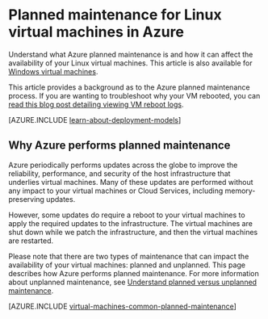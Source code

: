 <properties
	pageTitle="Planned maintenance for Linux VMs | Azure"
	description="Understand what Azure planned maintenance is and how it affects your Linux virtual machines running in Azure"
	services="virtual-machines-linux"
	documentationCenter=""
	authors="drewm"
	manager="timlt"
	editor=""
	tags="azure-service-management,azure-resource-manager"/>

<tags
	ms.service="virtual-machines-linux"
	ms.date="04/26/2016"
	wacn.date=""/>

# Planned maintenance for Linux virtual machines in Azure

Understand what Azure planned maintenance is and how it can affect the availability of your Linux virtual machines. This article is also available for [Windows virtual machines](/documentation/articles/virtual-machines-windows-planned-maintenance/). 

This article provides a background as to the Azure planned maintenance process. If you are wanting to troubleshoot why your VM rebooted, you can [read this blog post detailing viewing VM reboot logs](https://azure.microsoft.com/blog/viewing-vm-reboot-logs/).

[AZURE.INCLUDE [learn-about-deployment-models](../includes/learn-about-deployment-models-both-include.md)]

## Why Azure performs planned maintenance

Azure periodically performs updates across the globe to improve the reliability, performance, and security of the host infrastructure that underlies virtual machines. Many of these updates are performed without any impact to your virtual machines or Cloud Services, including memory-preserving updates.

However, some updates do require a reboot to your virtual machines to apply the required updates to the infrastructure. The virtual machines are shut down while we patch the infrastructure, and then the virtual machines are restarted.

Please note that there are two types of maintenance that can impact the availability of your virtual machines: planned and unplanned. This page describes how Azure performs planned maintenance. For more information about unplanned maintenance, see [Understand planned versus unplanned maintenance](/documentation/articles/virtual-machines-linux-manage-availability/).

[AZURE.INCLUDE [virtual-machines-common-planned-maintenance](../includes/virtual-machines-common-planned-maintenance.md)]

